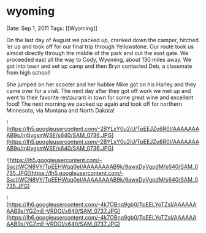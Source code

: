 # wyoming

Date: Sep 1, 2011
Tags: [[Wyoming]]

On the last day of August we packed up, cranked down the camper, hitched ’er up and took off for our final trip through Yellowstone. Our route took us almost directly through the middle of the park and out the east gate. We proceeded east all the way to Cody, Wyoming, about 130 miles away. We got into town and set up camp and then Bryn contacted Deb, a classmate from high school!

She jumped on her scooter and her hubbie Mike got on his Harley and they came over for a visit. The next day after they got off work we met up and went to their favorite restaurant in town for some great wine and excellent food! The next morning we packed up again and took off for northern Minnesota, via Montana and North Dakota!

![https://lh5.googleusercontent.com/-2BYLxY0u2iU/TpEEJZo6R0I/AAAAAAAAB9o/Ir4lvgsmWSE/s640/SAM_0736.JPG](https://lh5.googleusercontent.com/-2BYLxY0u2iU/TpEEJZo6R0I/AAAAAAAAB9o/Ir4lvgsmWSE/s640/SAM_0736.JPG)

![https://lh5.googleusercontent.com/-SacjtWCN8VY/TpEEHWqq0eI/AAAAAAAAB9k/9awxDyVgpdM/s640/SAM_0735.JPG](https://lh5.googleusercontent.com/-SacjtWCN8VY/TpEEHWqq0eI/AAAAAAAAB9k/9awxDyVgpdM/s640/SAM_0735.JPG)

![https://lh6.googleusercontent.com/-4k7OBnq9gb0/TpEELYoTZsI/AAAAAAAAB9s/YGZmE-VRDOI/s640/SAM_0737.JPG](https://lh6.googleusercontent.com/-4k7OBnq9gb0/TpEELYoTZsI/AAAAAAAAB9s/YGZmE-VRDOI/s640/SAM_0737.JPG)